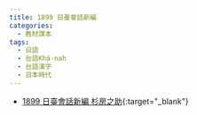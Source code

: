 ```yaml
---
title: 1899 日臺會話新編
categories: 
  - 教材課本
tags:
  - 日語
  - 台語Khá-nah
  - 台語漢字
  - 日本時代
---
```


- [1899 日臺會話新編 杉房之助](https://kiek.taigi.info/1899JittaiHoeoeSinphian/){:target="_blank"}
